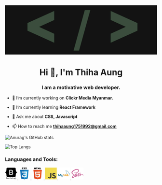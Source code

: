 
![github banner](https://github.com/thihaaung225278/thihaaung225278/blob/main/github-banner.jpg)
<h1 align="center">Hi 👋, I'm Thiha Aung</h1>
<h3 align="center">I am a motivative web developer.</h3>

- 🔭 I’m currently working on **Clickr Media Myanmar.**

- 🌱 I’m currently learning **React Framework**

- 💬 Ask me about **CSS, Javascript**

- 📫 How to reach me **thihaaung1751992@gmail.com**

![Anurag's GitHub stats](https://github-readme-stats.vercel.app/api?username=thihaaung225278&show_icons=true&theme=dark)

![Top Langs](https://github-readme-stats.vercel.app/api/top-langs/?username=thihaaung225278&theme=dark)


<h3 align="left">Languages and Tools:</h3>
<p align="left"> <a href="https://getbootstrap.com" target="_blank" rel="noreferrer"> <img src="https://raw.githubusercontent.com/devicons/devicon/master/icons/bootstrap/bootstrap-plain-wordmark.svg" alt="bootstrap" width="40" height="40"/> </a> <a href="https://www.w3schools.com/css/" target="_blank" rel="noreferrer"> <img src="https://raw.githubusercontent.com/devicons/devicon/master/icons/css3/css3-original-wordmark.svg" alt="css3" width="40" height="40"/> </a> <a href="https://www.w3.org/html/" target="_blank" rel="noreferrer"> <img src="https://raw.githubusercontent.com/devicons/devicon/master/icons/html5/html5-original-wordmark.svg" alt="html5" width="40" height="40"/> </a> <a href="https://developer.mozilla.org/en-US/docs/Web/JavaScript" target="_blank" rel="noreferrer"> <img src="https://raw.githubusercontent.com/devicons/devicon/master/icons/javascript/javascript-original.svg" alt="javascript" width="40" height="40"/> </a> <a href="https://www.mysql.com/" target="_blank" rel="noreferrer"> <img src="https://raw.githubusercontent.com/devicons/devicon/master/icons/mysql/mysql-original-wordmark.svg" alt="mysql" width="40" height="40"/> </a> <a href="https://sass-lang.com" target="_blank" rel="noreferrer"> <img src="https://raw.githubusercontent.com/devicons/devicon/master/icons/sass/sass-original.svg" alt="sass" width="40" height="40"/> </a> </p>
